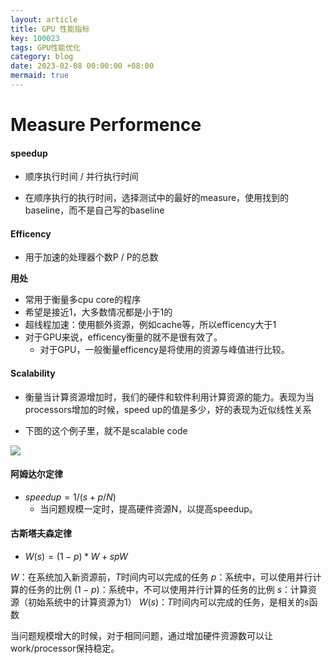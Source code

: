 ```yaml
---
layout: article
title: GPU 性能指标
key: 100023
tags: GPU性能优化
category: blog
date: 2023-02-08 00:00:00 +08:00
mermaid: true
---
```




# Measure Performence




#### speedup

 * 顺序执行时间 / 并行执行时间

 * 在顺序执行的执行时间，选择测试中的最好的measure，使用找到的baseline，而不是自己写的baseline



#### Efficency

 * 用于加速的处理器个数P / P的总数 

 **用处**
  * 常用于衡量多cpu core的程序
  * 希望是接近1，大多数情况都是小于1的
  * 超线程加速：使用额外资源，例如cache等，所以efficency大于1
  * 对于GPU来说，efficency衡量的就不是很有效了。
    * 对于GPU，一般衡量efficency是将使用的资源与峰值进行比较。



#### Scalability

 * 衡量当计算资源增加时，我们的硬件和软件利用计算资源的能力。表现为当processors增加的时候，speed up的值是多少，好的表现为近似线性关系


<!--more-->

 * 下图的这个例子里，就不是scalable code

 ![](https://p6-juejin.byteimg.com/tos-cn-i-k3u1fbpfcp/aecc232ed65d43ca85ec6d03822c3067~tplv-k3u1fbpfcp-zoom-in-crop-mark:4536:0:0:0.awebp?)



#### 阿姆达尔定律

 * $speedup=1 / ( s + p / N )$
   * 当问题规模一定时，提高硬件资源N，以提高speedup。

#### 古斯塔夫森定律
 * $W(s)=(1-p)*W +spW$
  
  $W$：在系统加入新资源前，$T$时间内可以完成的任务
  $p$：系统中，可以使用并行计算的任务的比例
  $(1-p)$：系统中，不可以使用并行计算的任务的比例
  $s$：计算资源（初始系统中的计算资源为1）
  $W(s)$：$T$时间内可以完成的任务，是相关的$s$函数

  当问题规模增大的时候，对于相同问题，通过增加硬件资源数可以让work/processor保持稳定。
